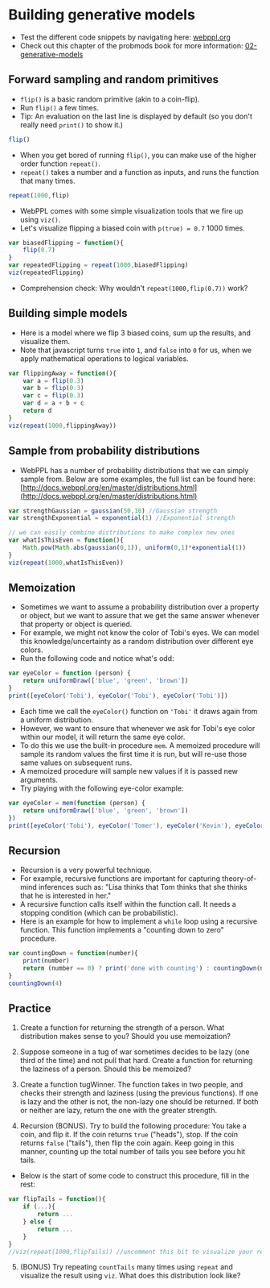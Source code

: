 # Building generative models

- Test the different code snippets by navigating here: [webppl.org](http://webppl.org)
- Check out this chapter of the probmods book for more information: [02-generative-models](https://probmods.org/chapters/02-generative-models.html)

## Forward sampling and random primitives

- `flip()` is a basic random primitive (akin to a coin-flip).
- Run `flip()` a few times.
- Tip: An evaluation on the last line is displayed by default (so you don't really need `print()` to show it.)

```javascript
flip()
```

- When you get bored of running `flip()`, you can make use of the higher order function `repeat()`.
- `repeat()` takes a number and a function as inputs, and runs the function that many times.

```javascript
repeat(1000,flip)
```

- WebPPL comes with some simple visualization tools that we fire up using `viz()`.
- Let's visualize flipping a biased coin with `p(true) = 0.7` 1000 times.

```javascript
var biasedFlipping = function(){
	flip(0.7)
}
var repeatedFlipping = repeat(1000,biasedFlipping)
viz(repeatedFlipping)
```

- Comprehension check: Why wouldn't `repeat(1000,flip(0.7))` work?

## Building simple models

- Here is a model where we flip 3 biased coins, sum up the results, and visualize them.
- Note that javascript turns `true` into `1`, and `false` into `0` for us, when we apply mathematical operations to logical variables.

```javascript
var flippingAway = function(){
	var a = flip(0.3)
	var b = flip(0.3)
	var c = flip(0.3)
	var d = a + b + c
	return d
}
viz(repeat(1000,flippingAway))
```

## Sample from probability distributions

- WebPPL has a number of probability distributions that we can simply sample from. Below are some examples, the full list can be found here: [http://docs.webppl.org/en/master/distributions.html](http://docs.webppl.org/en/master/distributions.html)

```javascript
var strengthGaussian = gaussian(50,10) //Gaussian strength
var strengthExponential = exponential(1) //Exponential strength

// we can easily combine distributions to make complex new ones
var whatIsThisEven = function(){
	Math.pow(Math.abs(gaussian(0,1)), uniform(0,1)*exponential(1))
}
viz(repeat(1000,whatIsThisEven))
```

## Memoization

- Sometimes we want to assume a probability distribution over a property or object, but we want to assure that we get the same answer whenever that property or object is queried. 
- For example, we might not know the color of Tobi's eyes. We can model this knowledge/uncertainty as a random distribution over different eye colors. 
- Run the following code and notice what's odd: 

```javascript
var eyeColor = function (person) {
	return uniformDraw(['blue', 'green', 'brown'])
}
print([eyeColor('Tobi'), eyeColor('Tobi'), eyeColor('Tobi')])
```

- Each time we call the `eyeColor()` function on `'Tobi'` it draws again from a uniform distribution. 
- However, we want to ensure that whenever we ask for Tobi's eye color within our model, it will return the same eye color.
- To do this we use the built-in procedure `mem`. A memoized procedure will sample its random values the first time it is run, but will re-use those same values on subsequent runs. 
- A memoized procedure will sample new values if it is passed new arguments. 
- Try playing with the following eye-color example:

```javascript
var eyeColor = mem(function (person) {
	return uniformDraw(['blue', 'green', 'brown'])
})
print([eyeColor('Tobi'), eyeColor('Tomer'), eyeColor('Kevin'), eyeColor('Kevin'), eyeColor('Kevin')])
```

## Recursion

- Recursion is a very powerful technique. 
- For example, recursive functions are important for capturing theory-of-mind inferences such as: "Lisa thinks that Tom thinks that she thinks that he is interested in her."
- A recursive function calls itself within the function call. It needs a stopping condition (which can be probabilistic). 
- Here is an example for how to implement a `while` loop using a recursive function. This function implements a "counting down to zero" procedure. 

```javascript
var countingDown = function(number){
	print(number)
	return (number == 0) ? print('done with counting') : countingDown(number-1)
}
countingDown(4)
```

## Practice

1. Create a function for returning the strength of a person. What distribution makes sense to you? Should you use memoization?

<!--
- SOLUTION:

A Gaussian seems like a reasonable distribution -- this assumes that there is some average strength in the population and deviations follow a bell curve.

You SHOULD use memoization here -- Tobi's strength might change if he starts / stops working out, but it won't change in the time between two function calls

 ```javascript
var strength = mem(function (person) {return gaussian(50, 10)})

print("Tobi's strength: " + strength('tobi'))
print("Tobi's strength: " + strength('tobi'))
print("Tomer's strength: " + strength('tomer'))
```-->

2. Suppose someone in a tug of war sometimes decides to be lazy (one third of the time) and not pull that hard. Create a function for returning the laziness of a person. Should this be memoized?

<!--
- SOLUTION:

You should NOT use memoization here -- Tobi might work hard at one point but be lazy later. Memoization would force him to always be lazy or working hard

 ```javascript
var lazy = function(person) {return flip(1/3) }

print("Is Tobi lazy? " + strength('tobi'))
print("Is Tobi lazy again? " + strength('tobi'))
print("Is Tobi lazy still? " + strength('tobi'))
print("Is Tobi lazy now? " + strength('tobi'))
```-->


3. Create a function tugWinner. The function takes in two people, and checks their strength and laziness (using the previous functions). If one is lazy and the other is not, the non-lazy one should be returned. If both or neither are lazy, return the one with the greater strength.

<!--
- SOLUTION:

 ```javascript
var tugWinner = function(person1, person2) {
	var str1 = strength(person1)
	var isLazy1 = lazy(person1)
	var str2 = strength(person2)
	var isLazy2 = lazy(person2)

	if (isLazy1 & !isLazy2) { // person1 is lazy, person2 is not
		return person2
	} else if (!isLazy1 & isLazy2) { // person2 is lazy, person1 is not
		return person1
	} else { // Both or neither are lazy
		return str1 > str2 ? person1 : person2
	}
}
print("The winner between Tobi and Tomer is: " + tugWinner('tobi', 'tomer'))
print("The winner between Tobi and Kevin is: " + tugWinner('tobi', 'kevin'))
print("The winner between Kevin and Tomer is: " + tugWinner('kevin', 'tomer'))

print ("Tobi's strength is: " + strength('tobi'))
print ("Tomer's strength is: " + strength('tomer'))
print ("Kevin's strength is: " + strength('kevin'))
```

Note that we don't have to worry about equal strengths here -- because these numbers are pulled from a continuous distribution, they will never be exactly equal
-->

4. Recursion (BONUS). Try to build the following procedure: You take a coin, and flip it. If the coin returns `true` ("heads"), stop. If the coin returns `false` ("tails"), then flip the coin again. Keep going in this manner, counting up the total number of tails you see before you hit tails.

- Below is the start of some code to construct this procedure, fill in the rest:

```javascript
var flipTails = function(){
	if (...){
		return ...
	} else {
		return ...
	}
}
//viz(repeat(1000,flipTails)) //uncomment this bit to visualize your results once you've updated the function
```

<!--
- SOLUTION:

 ```javascript
var flipTails = function(){
	if (flip()){
	return 0
	}
	else
	{
		return 1+flipTails()
	}
}
viz(repeat(1000,flipTails))
```-->


5. (BONUS) Try repeating `countTails` many times using `repeat` and visualize the result using `viz`. What does this distribution look like?

<!--
- SOLUTION:

 ```javascript
viz(repeat(1000, countTails))
```
... hey... that looks like an exponential distribution...

-->
